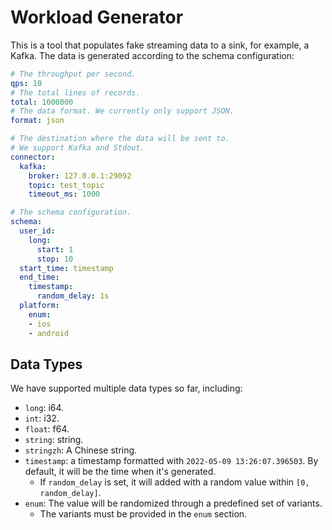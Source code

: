 # Workload Generator

This is a tool that populates fake streaming data to a sink, for example, a Kafka.
The data is generated according to the schema configuration:

```yml
# The throughput per second.
qps: 10
# The total lines of records.
total: 1000000
# The data format. We currently only support JSON.
format: json

# The destination where the data will be sent to.
# We support Kafka and Stdout.
connector:
  kafka:
    broker: 127.0.0.1:29092
    topic: test_topic
    timeout_ms: 1000

# The schema configuration.
schema:
  user_id:
    long:
      start: 1
      stop: 10
  start_time: timestamp
  end_time:
    timestamp:
      random_delay: 1s
  platform:
    enum:
    - ios
    - android
```

## Data Types

We have supported multiple data types so far, including:

- `long`: i64.
- `int`: i32.
- `float`: f64.
- `string`: string.
- `stringzh`: A Chinese string.
- `timestamp`: a timestamp formatted with `2022-05-09 13:26:07.396503`. By default, it will be the time when it's generated.
    - If `random_delay` is set, it will added with a random value within `[0, random_delay]`.
- `enum`: The value will be randomized through a predefined set of variants.
    - The variants must be provided in the `enum` section.
